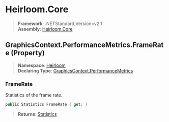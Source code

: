 # Heirloom.Core

> **Framework**: .NETStandard,Version=v2.1  
> **Assembly**: [Heirloom.Core][0]

## GraphicsContext.PerformanceMetrics.FrameRate (Property)

> **Namespace**: [Heirloom][0]  
> **Declaring Type**: [GraphicsContext.PerformanceMetrics][1]

### FrameRate

Statistics of the frame rate.

```cs
public Statistics FrameRate { get; }
```

> **Returns**: [Statistics][2]

[0]: ../../../Heirloom.Core.md
[1]: ../GraphicsContext.PerformanceMetrics.md
[2]: ../Statistics.md
